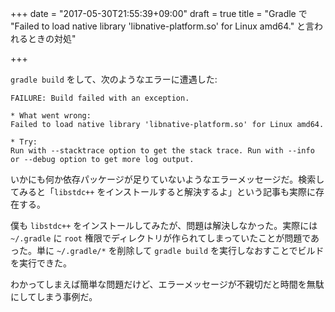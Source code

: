 +++
date = "2017-05-30T21:55:39+09:00"
draft = true
title = "Gradle で \"Failed to load native library 'libnative-platform.so' for Linux amd64.\" と言われるときの対処"

+++

`gradle build` をして、次のようなエラーに遭遇した:

```
FAILURE: Build failed with an exception.

* What went wrong:
Failed to load native library 'libnative-platform.so' for Linux amd64.

* Try:
Run with --stacktrace option to get the stack trace. Run with --info or --debug option to get more log output.
```

いかにも何か依存パッケージが足りていないようなエラーメッセージだ。検索してみると「`libstdc++` をインストールすると解決するよ」という記事も実際に存在する。

僕も `libstdc++` をインストールしてみたが、問題は解決しなかった。実際には `~/.gradle` に `root` 権限でディレクトリが作られてしまっていたことが問題であった。単に `~/.gradle/*` を削除して `gradle build` を実行しなおすことでビルドを実行できた。

わかってしまえば簡単な問題だけど、エラーメッセージが不親切だと時間を無駄にしてしまう事例だ。
